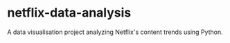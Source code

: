 # netflix-data-analysis
A data visualisation project analyzing Netflix's content trends using Python. 
